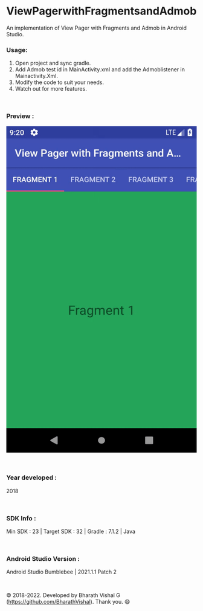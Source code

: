 ﻿# ViewPagerwithFragmentsandAdmob

An implementation of View Pager with Fragments and Admob in Android Studio. 


### Usage:
1. Open project and sync gradle.
2. Add Admob test id in MainActivity.xml and add the Admoblistener in Mainactivity.Xml.
3. Modify the code to suit your needs.
4. Watch out for more features.



&nbsp;

### Preview : 
![](https://github.com/BharathVishal/ViewPagerwithFragmentsandAdmob/blob/master/Preview/PreviewGif.gif)


&nbsp;

### Year developed : 
2018


&nbsp;

### SDK Info : 
Min SDK : 23  | Target SDK : 32 | Gradle : 7.1.2 | Java

&nbsp;


### Android Studio Version : 
Android Studio Bumblebee | 2021.1.1 Patch 2



&nbsp;

© 2018-2022. Developed by Bharath Vishal G (https://github.com/BharathVishal).
Thank you. :smile:
